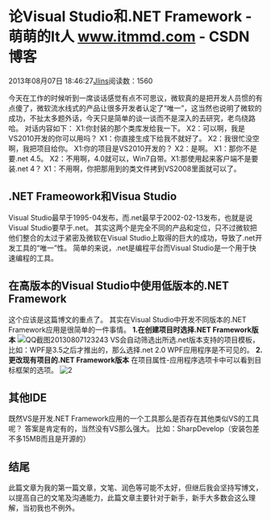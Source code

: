 
# 论Visual Studio和.NET Framework - 萌萌的It人 www.itmmd.com - CSDN博客


2013年08月07日 18:46:27[Jlins](https://me.csdn.net/dyllove98)阅读数：1560


今天在工作的时候听到一席谈话感觉有点不可思议，微软真的是把开发人员惯的有点傻了，微软流水线式的产品让很多开发者认定了“唯一”，这当然也说明了微软的成功，不扯太多题外话，今天只是简单的谈一谈而不是深入的去研究，老鸟绕路哈。
对话内容如下：
X1:你封装的那个类库发给我一下。
X2：可以啊，我是VS2010开发的你可以用吗？
X1：你直接生成下给我不就好了。
X2：我很忙没空啊，我把项目给你。
X1:你的项目是VS2010开发的？
X2：是啊。
X1：那你不是要.net 4.5。
X2：不用啊，4.0就可以，Win7自带。X1:那使用起来客户端不是要装.net 4？
X1：不用啊，你把那用到的类文件拷到VS2008里面就可以了。
## .NET Frameowork和Visua Studio
Visual Studio最早于1995-04发布，而.net最早于2002-02-13发布，也就是说Visual Studio要早于.net。
其实这两个是完全不同的产品和定位，只不过微软把他们整合的太过于紧密及微软在Visual Studio上取得的巨大的成功，导致了.net开发工具的“唯一”性。
简单的来说，.net是编程平台而Visual Studio是一个用于快速编程的工具。
## 在高版本的Visual Studio中使用低版本的.NET Framework
这个应该是这篇博文的重点了。
其实在Visual Studio中开发不同版本的.NET Framework应用是很简单的一件事情。
**1.在创建项目时选择.NET Framework版本**
![QQ截图20130807123243](https://img-blog.csdn.net/20130807184618593?watermark/2/text/aHR0cDovL2Jsb2cuY3Nkbi5uZXQvZHlsbG92ZTk4/font/5a6L5L2T/fontsize/400/fill/I0JBQkFCMA==/dissolve/70/gravity/SouthEast)
VS会自动筛选出所选.net版本支持的项目模板，比如：WPF是3.5之后才推出的，那么选择.net 2.0 WPF应用程序是不可见的。
**2.更改现有项目的.NET Framework版本**
在项目属性-应用程序选项卡中可以看到目标框架的选项。
![2](https://img-blog.csdn.net/20130807184620500?watermark/2/text/aHR0cDovL2Jsb2cuY3Nkbi5uZXQvZHlsbG92ZTk4/font/5a6L5L2T/fontsize/400/fill/I0JBQkFCMA==/dissolve/70/gravity/SouthEast)
## 其他IDE
既然VS是开发.NET Framework应用的一个工具那么是否存在其他类似VS的工具呢？
答案是肯定有的，当然没有VS那么强大。
比如：SharpDevelop（安装包差不多15MB而且是开源的）
## 结尾
此篇文章为我的第一篇文章，文笔、润色等可能不太好，但继后我会坚持写博文，以提高自己的文笔及沟通能力，此篇文章主要针对于新手，新手大多数会这么理解，当初我也不例外。


